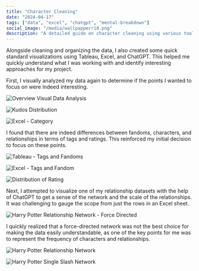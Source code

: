 ```yaml
---
title: "Character Cleaning"
date: "2024-04-17"
tags: ["data", "excel", "chatgpt", "mental-breakdown"]
social_image: "/media/wallpapperr10.png"
description: "A detailed guide on character cleaning using various tools."
---
```



Alongside cleaning and organizing the data, I also created some quick standard visualizations using Tableau, Excel, and ChatGPT. This helped me quickly understand what I was working with and identify interesting approaches for my project.

First, I visually analyzed my data again to determine if the points I wanted to focus on were indeed interesting.

![Overview Visual Data Analysis](/media/VisualAnalysis/chatgpt_dataviz1.png)

![Kudos Distribution](/media/VisualAnalysis/chatgpt_dataviz5.png)

![Excel - Category](/media/VisualAnalysis/visualanalysis4.png)

I found that there are indeed differences between fandoms, characters, and relationships in terms of tags and ratings. This reinforced my initial decision to focus on these points.

![Tableau - Tags and Fandoms](/media/VisualAnalysis/visualanalysis2.png)

![Excel - Tags and Fandom](/media/VisualAnalysis/visualanalysis3.png)

![Distribution of Rating](/media/VisualAnalysis/chatgpt_dataviz3.png)

Next, I attempted to visualize one of my relationship datasets with the help of ChatGPT to get a sense of the network and the scale of the relationships. It was challenging to gauge the scope from just the rows in an Excel sheet.

![Harry Potter Relationship Network - Force Directed](/media/VisualAnalysis/visualanalysis1.png)

I quickly realized that a force-directed network was not the best choice for making the data easily understandable, as one of the key points for me was to represent the frequency of characters and relationships.

![Harry Potter Relationship Network](/media/VisualAnalysis/all_ships.png)

![Harry Potter Single Slash Network](/media/VisualAnalysis/visualanalysis5.png)
